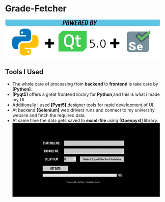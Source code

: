 # Grade-Fetcher
![](useless/show.png)
## Tools I Used
- The whole care of processing from **backend** to **frontend** is take care by **[Python]**.
- **[Pyqt5]** offers a great frontend library for **Python**,and this is what i made my UI.
- Additionally i used **[Pyqt5]** designer tools for rapid development of UI.
- At backend **[Selenium]** web drivers runs and connect to my university website and fetch the required data.
- At same time the data gets saved to **excel-file** using **[Openpyxl]** library.
![](useless/showgif.gif)
